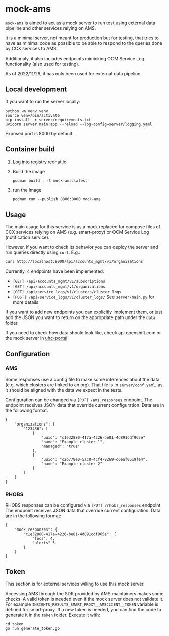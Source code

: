 # mock-ams


`mock-ams` is aimed to act as a mock server to run test using
external data pipeline and other services relying on AMS.

It is a minimal server, not meant for production but for testing,
that tries to have as minimal code as possible to be able to respond
to the queries done by CCX services to AMS.

Additionaly, it also includes endpoints mimicking OCM Service Log
functionality (also used for testing).

As of 2022/11/29, it has only been used for external data pipeline.

## Local development

If you want to run the server locally:

```shell
python -m venv venv
source venv/bin/activate
pip install -r server/requirements.txt
uvicorn server.main:app --reload --log-config=server/logging.yaml
```

Exposed port is 8000 by default.

## Container build

1. Log into registry.redhat.io
2. Build the image

   ```shell
   podman build . -t mock-ams:latest
   ```
3. run the image

   ```shell
   podman run --publish 8000:8000 mock-ams
   ```

## Usage

The main usage for this service is as a mock replaced
for compose files of CCX services relying on AMS
(e.g. smart-proxy) or OCM Service Log (notification service).

However, if you want to check its behavior
you can deploy the server and run queries directly using
`curl`. E.g.:

```shell
curl http://localhost:8000/api/accounts_mgmt/v1/organizations
```

Currently, 4 endpoints have been implemented:
- `[GET] /api/accounts_mgmt/v1/subscriptions`
- `[GET] /api/accounts_mgmt/v1/organizations`
- `[GET] /api/service_logs/v1/clusters/cluster_logs`
- `[POST] /api/service_logs/v1/cluster_logs/`
See `server/main.py` for more details.

If you want to add new endpoints you can explicitly implement them,
or just add the JSON you want to return on the appropriate path
under the `data` folder.

If you need to check how data should look like,
check api.openshift.com or the mock server in
[uhc-portal](https://gitlab.cee.redhat.com/service/uhc-portal).

## Configuration

### AMS

Some responses use a config file to make
some inferences about the data
(e.g. which clusters are linked to an org).
That file is in `server/conf.yaml`,
as it should be aligned with the data we expect in the tests.

Configuration can be changed via
`[PUT] /ams_responses` endpoint.
The endpoint receives JSON data that override current
configuration. Data are in the following format:

```
{
    "organizations": {
        "123456": [
            {
                "uuid": "c1e32880-417a-4226-be81-4d891cdf965e"
                "name": "Example cluster 1",
                "managed": "true"
            },
            {
                "uuid": "c2b778e0-5ac8-4cf4-8269-c6eaf0519fe4",
                "name": "Example cluster 2"
            }
        ]
    }
}
```

### RHOBS

RHOBS responses can be configured via
`[PUT] /rhobs_responses` endpoint.
The endpoint receives JSON data that override current
configuration. Data are in the following format:

```
{
    "mock_responses": {
        "c1e32880-417a-4226-be81-4d891cdf965e": {
            "focs": 4,
            "alerts" 5
        }
    }
}
```

## Token

This section is for external services willing to use this mock server.

Accessing AMS through the SDK provided by AMS maintainers
makes some checks.
A valid token is needed even if the mock server does
not validate it.
For example `INSIGHTS_RESULTS_SMART_PROXY__AMSCLIENT__TOKEN` variable
is defined for smart-proxy. If a new token is needed,
you can find the code to generate it in the `token` folder.
Execute it with:

```shell
cd token
go run generate_token.go
```
